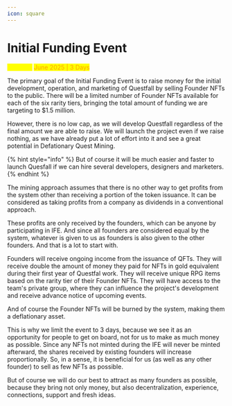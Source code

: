 ```yaml
---
icon: square
---
```


# Initial Funding Event

<mark style="color:yellow;">Planned:</mark> <mark style="color:orange;">June 2025 | 3 Days</mark>

The primary goal of the Initial Funding Event is to raise money for the initial development, operation, and marketing of Questfall by selling Founder NFTs to the public. There will be a limited number of Founder NFTs available for each of the six rarity tiers, bringing the total amount of funding we are targeting to $1.5 million.

However, there is no low cap, as we will develop Questfall regardless of the final amount we are able to raise. We will launch the project even if we raise nothing, as we have already put a lot of effort into it and see a great potential in Defationary Quest Mining.&#x20;

{% hint style="info" %}
But of course it will be much easier and faster to launch Quesfall if we can hire several developers, designers and marketers.
{% endhint %}

The mining approach assumes that there is no other way to get profits from the system other than receiving a portion of the token issuance. It can be considered as taking profits from a company as dividends in a conventional approach.&#x20;

These profits are only received by the founders, which can be anyone by participating in IFE. And since all founders are considered equal by the system, whatever is given to us as founders is also given to the other founders. And that is a lot to start with.

Founders will receive ongoing income from the issuance of QFTs. They will receive double the amount of money they paid for NFTs in gold equivalent during their first year of Questfal work. They will receive unique RPG items based on the rarity tier of their Founder NFTs. They will have access to the team's private group, where they can influence the project's development and receive advance notice of upcoming events.

And of course the Founder NFTs will be burned by the system, making them a deflationary asset.

This is why we limit the event to 3 days, because we see it as an opportunity for people to get on board, not for us to make as much money as possible. Since any NFTs not minted during the IFE will never be minted afterward, the shares received by existing founders will increase proportionally. So, in a sense, it is beneficial for us (as well as any other founder) to sell as few NFTs as possible.

But of course we will do our best to attract as many founders as possible, because they bring not only money, but also decentralization, experience, connections, support and fresh ideas.
